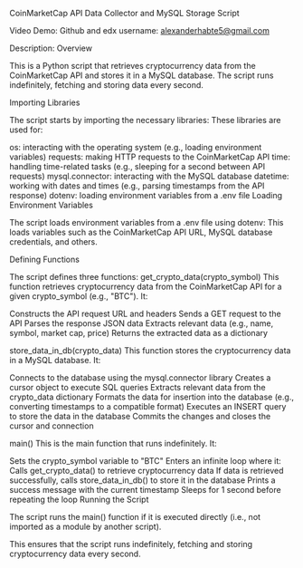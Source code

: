 CoinMarketCap API Data Collector and MySQL Storage Script

Video Demo: <URL HERE>
Github and edx username: alexanderhabte5@gmail.com

Description: Overview

This is a Python script that retrieves cryptocurrency data from the CoinMarketCap API and stores it in a MySQL database. The script runs indefinitely, fetching and storing data every second.

Importing Libraries

The script starts by importing the necessary libraries:
These libraries are used for:

os: interacting with the operating system (e.g., loading environment variables)
requests: making HTTP requests to the CoinMarketCap API
time: handling time-related tasks (e.g., sleeping for a second between API requests)
mysql.connector: interacting with the MySQL database
datetime: working with dates and times (e.g., parsing timestamps from the API response)
dotenv: loading environment variables from a .env file
Loading Environment Variables

The script loads environment variables from a .env file using dotenv:
This loads variables such as the CoinMarketCap API URL, MySQL database credentials, and others.

Defining Functions

The script defines three functions:
get_crypto_data(crypto_symbol)
This function retrieves cryptocurrency data from the CoinMarketCap API for a given crypto_symbol (e.g., "BTC"). It:

Constructs the API request URL and headers
Sends a GET request to the API
Parses the response JSON data
Extracts relevant data (e.g., name, symbol, market cap, price)
Returns the extracted data as a dictionary

store_data_in_db(crypto_data)
This function stores the cryptocurrency data in a MySQL database. It:

Connects to the database using the mysql.connector library
Creates a cursor object to execute SQL queries
Extracts relevant data from the crypto_data dictionary
Formats the data for insertion into the database (e.g., converting timestamps to a compatible format)
Executes an INSERT query to store the data in the database
Commits the changes and closes the cursor and connection

main()
This is the main function that runs indefinitely. It:

Sets the crypto_symbol variable to "BTC"
Enters an infinite loop where it:
Calls get_crypto_data() to retrieve cryptocurrency data
If data is retrieved successfully, calls store_data_in_db() to store it in the database
Prints a success message with the current timestamp
Sleeps for 1 second before repeating the loop
Running the Script

The script runs the main() function if it is executed directly (i.e., not imported as a module by another script).

This ensures that the script runs indefinitely, fetching and storing cryptocurrency data every second.